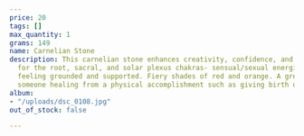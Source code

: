 ```yaml
---
price: 20
tags: []
max_quantity: 1
grams: 149
name: Carnelian Stone
description: This carnelian stone enhances creativity, confidence, and love. Known
  for the root, sacral, and solar plexus chakras- sensual/sexual energies along with
  feeling grounded and supported. Fiery shades of red and orange. A great gift for
  someone healing from a physical accomplishment such as giving birth or surgery.
album:
- "/uploads/dsc_0108.jpg"
out_of_stock: false

---
```

